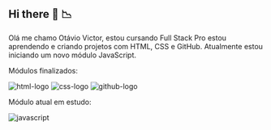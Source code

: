 ## Hi there :rocket: :chart_with_downwards_trend:

Olá me chamo Otávio Victor, estou cursando Full Stack Pro estou aprendendo e criando projetos com HTML, CSS e GitHub.
Atualmente estou iniciando um novo módulo JavaScript.

Módulos finalizados:

<img src="https://img.shields.io/badge/HTML5-E34F26?style=for-the-badge&logo=html5&logoColor=white" alt="html-logo"/>
<img src="https://img.shields.io/badge/CSS3-1572B6?style=for-the-badge&logo=css3&logoColor=white" alt="css-logo"/>
<img src="https://img.shields.io/badge/GitHub-100000?style=for-the-badge&logo=github&logoColor=white" alt="github-logo"/>

Módulo atual em estudo:

<img src="https://img.shields.io/badge/JavaScript-F7DF1E?style=for-the-badge&logo=javascript&logoColor=black" alt="javascript"/>

